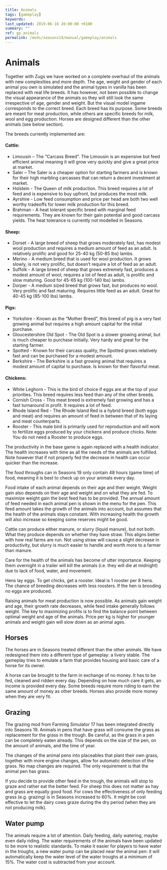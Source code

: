 ```yaml
---
title: Animals
tags: [gameplay]
keywords:
last_updated: 2019-06-16 20:00:00 +0100
summary: ""
ref: gp_animals
permalink: /mods/seasons19/manual/gameplay/animals
---
```


# Animals

Together with Zugs we have worked on a complete overhaul of the animals with new complexities and more depth. The age, weight and gender of each animal you own is simulated and the animal types in vanilla has been replaced with real life breeds. It has however, not been possible to change the visual appearance of the animals so they will still look the same irrespective of age, gender and weight. But the visual model ingame corresponds to the correct breed. Each breed has its purpose. Some breeds are meant for meat production, while others are specific breeds for milk, wool and egg production. Horses are designed different than the other animals (see below section).

The breeds currently implemented are:

#### Cattle:

- Limousin – The “Carcass Breed”. The Limousin is an expensive but feed efficient animal meaning it will grow very quickly and give a great price at market.
- Saler – The Saler is a cheaper option for starting farmers and is known for their high marbling carcasses that can return a decent investment at market.
- Holstein - The Queen of milk production. This breed requires a lot of feed and is expensive to buy upfront, but produces the most milk.
- Ayrshire - Low feed consumption and price per head are both two well worthy tradeoffs for lower milk production for this breed.
- Brahman - A heat tolerant specific breed with marginal feed requirements. They are known for their gain potential and good carcass yields. The heat tolerance is currently not modelled in Seasons.

#### Sheep:

-   Dorset - A large breed of sheep that grows moderately fast, has modest wool production and requires a medium amount of feed as an adult. Is relatively prolific and good for 25-40 kg (50-85 lbs) lambs.
-   Merino - A medium breed that is used for wool production. It grows slowly, is not very prolific, but doesn’t require a lot of feed as an adult.
-   Suffolk - A large breed of sheep that grows extremely fast, produces a modest amount of wool, requires a lot of feed as adult, is prolific and slow maturing. Good for 45-65 kg (100-140 lbs) lambs.
-   Dorper - A medium sized breed that grows fast, but produces no wool. Very prolific and fast maturing. Requires little feed as an adult. Great for 40-45 kg (85-100 lbs) lambs.

#### Pigs:

-   Yorkshire - Known as the “Mother Breed”, this breed of pig is a very fast growing animal but requires a high amount capital for the initial purchase.
-   Gloucestershire Old Spot - The Old Spot is a slower growing animal, but is much cheaper to purchase initially. Very hardy and great for the starting farmer.
-   Spotted - Known for their carcass quality, the Spotted grows relatively fast and can be purchased for a modest amount.
-   Berkshire - The Berkshire is a fast growing animal that requires a modest amount of capital to purchase. Is known for their flavorful meat.

#### Chickens:

-   White Leghorn - This is the bird of choice if eggs are at the top of your priorities. This breed requires less feed than any of the other breeds.
-   Cornish Cross - This meat breed is extremely fast growing and has a fast turnaround in profit. It requires a lot of feed.
-   Rhode Island Red - The Rhode Island Red is a hybrid breed (both eggs and meat) and requires an amount of feed in between that of its laying and meat counterparts.
-   Rooster - This male bird is primarily used for reproduction and will work to fertilize eggs produced by your chickens and produce chicks. Note: You do not need a Rooster to produce eggs.

The productivity in the base game is again replaced with a health indicator. The health increases with time as all the needs of the animals are fulfilled. Note however that if not properly fed the decrease in health can occur quicker than the increase.

The food throughs can in Seasons 19 only contain 48 hours (game time) of food, meaning it is best to check up on your animals every day.

Food intake of each animal depends on their age and their weight. Weight gain also depends on their age and weight and on what they are fed. To maximize weight gain the best feed has to be provided. The annual amount of feed needed in each animal pen is shown in the menu for the pen. This feed amount takes the growth of the animals into account, but assumes that the health of the animals stays constant. With increasing health the growth will also increase so keeping some reserves might be good.

Cattle can produce either manure, or slurry (liquid manure), but not both. What they produce depends on whether they have straw. This aligns better with how real farms are run. Not using straw will cause a slight decrease in productivity, but slurry is much easier to handle and worth more to a farmer than manure.

Care for the health of the animals has become of utter importance. Keeping them overnight in a trailer will kill the animals (i.e. they will die at midnight) due to lack of food, water, and movement.

Hens lay eggs. To get chicks, get a rooster. Ideal is 1 rooster per 8 hens. The chance of breeding decreases with less roosters. If the hen is brooding no eggs are produced.

Raising animals for meat production is now possible. As animals gain weight and age, their growth rate decreases, while feed intake generally follows weight. The key to maximizing profits is to find the balance point between optimal weight and age of the animals. Price per kg is higher for younger animals and weight gain will slow down as an animal ages.

## Horses

The horses are in Seasons treated different than the other animals. We have redesigned them into a different type of gameplay: a livery stable. The gameplay tries to emulate a farm that provides housing and basic care of a horse for its owner.

A horse can be brought to the farm in exchange of no money. It has to be fed, cleaned and ridden every day. Depending on how much care it gets, an income is provided every day. Some breeds require more riding to earn the same amount of money as other breeds. Horses also provide more money when they are very fit.

## Grazing

The grazing mod from Farming Simulator 17 has been integrated directly into Seasons 19. Animals in pens that have grass will consume the grass as replacement for the grass in the trough. Be careful, as the grass in a pen can be completely eaten already. This depends on the size of the pen, on the amount of animals, and the time of year.

The changes of the animal pens into placeables that plant their own grass, together with more engine changes, allow for automatic detection of the grass. No map changes are required. The only requirement is that the animal pen has grass.

If you decide to provide other feed in the trough, the animals will stop to graze and rather eat the better feed. For sheep this does not matter as hay and grass are equally good food. For cows the effectiveness of only feeding grass (e.g. grazing) is in Seasons increased to 60%. It might be cost effective to let the dairy cows graze during the dry period (when they are not producing milk).

## Water pump

The animals require a lot of attention. Daily feeding, daily watering, maybe even daily riding. The water requirements of the animals have been updated to be more to realistic standards. To make it easier for players to have water in the troughs, a new water pump can be placed near the animal pen: it will automatically keep the water level of the water troughs at a minimum of 15%. The water cost is subtracted from your account.
